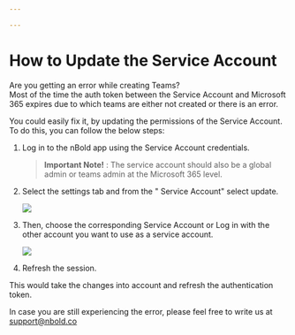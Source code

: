 ```yaml
---

---
```

# How to Update the Service Account

Are you getting an error while creating Teams?  
Most of the time the auth token between the Service Account and Microsoft 365 expires due to which teams are either not created or there is an error.

You could easily fix it, by updating the permissions of the Service Account.  
To do this, you can follow the below steps:

1. Log in to the nBold app using the Service Account credentials.

   > **Important Note!** : The service account should also be a global admin or teams admin at the Microsoft 365 level.
2. Select the settings tab and from the " Service Account" select update.

   ![](/media/screenshot-2022-11-09-at-12-53-51.png)
3. Then, choose the corresponding Service Account or Log in with the other account you want to use as a service account.

   ![](/media/screenshot-2022-11-09-at-12-54-02.png)
4. Refresh the session.

This would take the changes into account and refresh the authentication token.

In case you are still experiencing the error, please feel free to write us at support@nbold.co